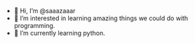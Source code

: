 - 👋 Hi, I’m @saaazaaar
- 👀 I’m interested in learning amazing things we could do with programming.
- 🌱 I’m currently learning python.
